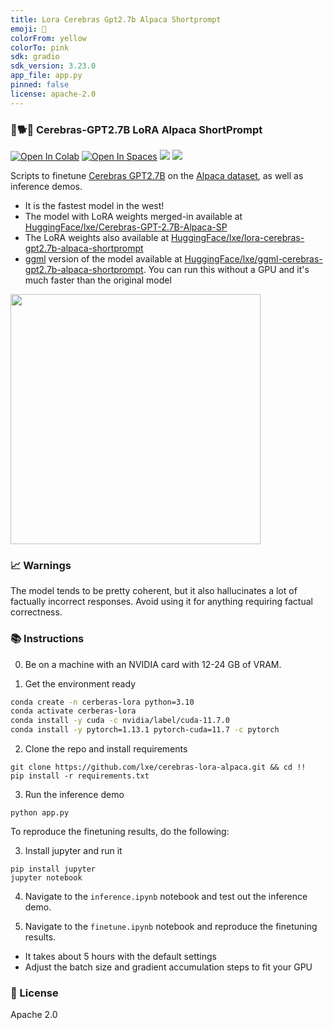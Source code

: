 ```yaml
---
title: Lora Cerebras Gpt2.7b Alpaca Shortprompt
emoji: 🐨
colorFrom: yellow
colorTo: pink
sdk: gradio
sdk_version: 3.23.0
app_file: app.py
pinned: false
license: apache-2.0
---
```


### 🦙🐕🧠 Cerebras-GPT2.7B LoRA Alpaca ShortPrompt

[![Open In Colab](https://colab.research.google.com/assets/colab-badge.svg)](https://colab.research.google.com/github/lxe/cerebras-lora-alpaca/colab.ipynb)
[![Open In Spaces](https://img.shields.io/badge/🤗-Open%20In%20Spaces-blue.svg)](https://huggingface.co/spaces/lxe/lxe-Cerebras-GPT-2.7B-Alpaca-SP)
[![](https://img.shields.io/badge/no-bugs-brightgreen.svg)](https://github.com/lxe/no-bugs) 
[![](https://img.shields.io/badge/coverage-%F0%9F%92%AF-green.svg)](https://github.com/lxe/onehundred/tree/master)

Scripts to finetune [Cerebras GPT2.7B](https://www.cerebras.net/blog/cerebras-gpt-a-family-of-open-compute-efficient-large-language-models/) on the [Alpaca dataset](https://github.com/gururise/AlpacaDataCleaned), as well as inference demos. 

 - It is the fastest model in the west!
 - The model with LoRA weights merged-in available at [HuggingFace/lxe/Cerebras-GPT-2.7B-Alpaca-SP](https://huggingface.co/lxe/Cerebras-GPT-2.7B-Alpaca-SP)
 - The LoRA weights also available at [HuggingFace/lxe/lora-cerebras-gpt2.7b-alpaca-shortprompt](https://huggingface.co/lxe/lora-cerebras-gpt2.7b-alpaca-shortprompt)
 - [ggml](https://github.com/ggerganov/ggml) version of the model available at [HuggingFace/lxe/ggml-cerebras-gpt2.7b-alpaca-shortprompt](https://huggingface.co/lxe/Cerebras-GPT-2.7B-Alpaca-SP-ggml). You can run this without a GPU and it's much faster than the original model

<img src="https://user-images.githubusercontent.com/1486609/229048081-57629025-cf4e-4771-9872-f10ee90751b1.gif" width="400" />

### 📈 Warnings

The model tends to be pretty coherent, but it also hallucinates a lot of factually incorrect responses. Avoid using it for anything requiring factual correctness.

### 📚 Instructions

0. Be on a machine with an NVIDIA card with 12-24 GB of VRAM.

1. Get the environment ready

```bash
conda create -n cerberas-lora python=3.10
conda activate cerberas-lora
conda install -y cuda -c nvidia/label/cuda-11.7.0
conda install -y pytorch=1.13.1 pytorch-cuda=11.7 -c pytorch
```

2. Clone the repo and install requirements

```
git clone https://github.com/lxe/cerebras-lora-alpaca.git && cd !!
pip install -r requirements.txt
```

3. Run the inference demo

```
python app.py
```

To reproduce the finetuning results, do the following:

3. Install jupyter and run it

```
pip install jupyter
jupyter notebook
```

4. Navigate to the `inference.ipynb` notebook and test out the inference demo.

5. Navigate to the `finetune.ipynb` notebook and reproduce the finetuning results.

 - It takes about 5 hours with the default settings
 - Adjust the batch size and gradient accumulation steps to fit your GPU

### 📝 License

Apache 2.0
